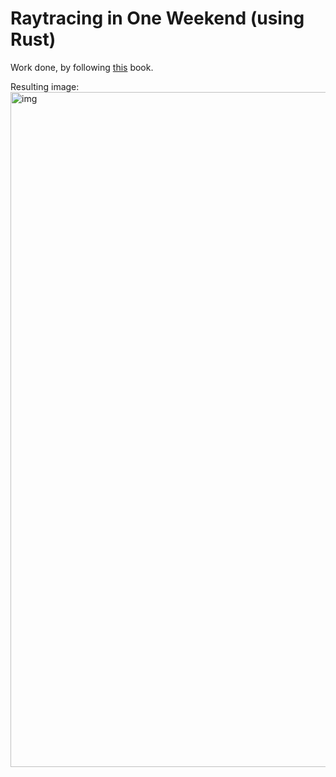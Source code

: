 # Raytracing in One Weekend (using Rust)

Work done, by following [this](https://raytracing.github.io/books/RayTracingInOneWeekend.html) book.

Resulting image:
<img width="1920" height="1080" alt="img" src="https://github.com/user-attachments/assets/5760f2c9-ed38-4a99-ac05-ec2f7697f563" />
